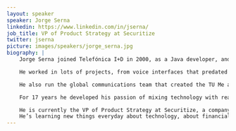 ```yaml
---
layout: speaker
speaker: Jorge Serna
linkedin: https://www.linkedin.com/in/jserna/
job_title: VP of Product Strategy at Securitize
twitter: jserna
picture: images/speakers/jorge_serna.jpg
biography: |
    Jorge Serna joined Telefónica I+D in 2000, as a Java developer, and learnt what “race condition” actually means.

    He worked in lots of projects, from voice interfaces that predated Alexa to car guidance systems before there was a Google Maps.

    He also run the global communications team that created the TU Me and TU Go apps.

    For 17 years he developed his passion of mixing technology with real customer needs and enjoyed working with amazing people (many of them participating and organizing this tid-x).

    He is currently the VP of Product Strategy at Securitize, a company driving compliant asset tokenization on the blockchain.
    He’s learning new things everyday about technology, about financial markets and about regulation. And learning is the fun part.
---
```

